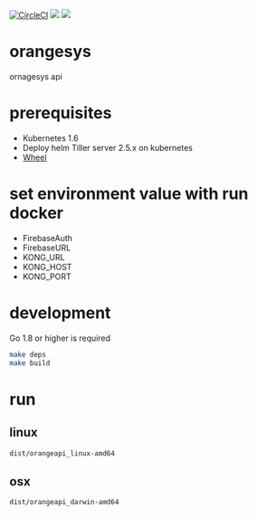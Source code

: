 [![CircleCI](https://circleci.com/gh/orangesys/orangeapi.svg?style=svg)](https://circleci.com/gh/orangesys/orangeapi)
[![](https://images.microbadger.com/badges/image/orangesys/alpine-orangeapi.svg)](https://microbadger.com/images/orangesys/alpine-orangeapi "Get your own image badge on microbadger.com")
[![](https://images.microbadger.com/badges/version/orangesys/alpine-orangeapi.svg)](https://microbadger.com/images/orangesys/alpine-orangeapi "Get your own version badge on microbadger.com")

# orangesys

ornagesys api

# prerequisites

- Kubernetes 1.6
- Deploy helm Tiller server 2.5.x on kubernetes
- [Wheel](https://github.com/appscode/wheel)

# set environment value with run docker

- FirebaseAuth
- FirebaseURL
- KONG_URL
- KONG_HOST
- KONG_PORT

# development

Go 1.8 or higher is required

```bash
make deps
make build
```

# run

## linux

```bash
dist/orangeapi_linux-amd64
```

## osx

```bash
dist/orangeapi_darwin-amd64
```